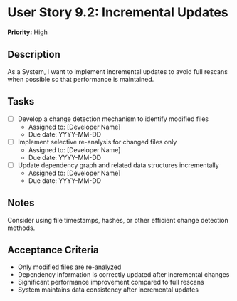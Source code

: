 # User Story 9.2: Incremental Updates

**Priority:** High

## Description
As a System, I want to implement incremental updates to avoid full rescans when possible so that performance is maintained.

## Tasks
- [ ] Develop a change detection mechanism to identify modified files
  - Assigned to: [Developer Name]
  - Due date: YYYY-MM-DD
- [ ] Implement selective re-analysis for changed files only
  - Assigned to: [Developer Name]
  - Due date: YYYY-MM-DD
- [ ] Update dependency graph and related data structures incrementally
  - Assigned to: [Developer Name]
  - Due date: YYYY-MM-DD

## Notes
Consider using file timestamps, hashes, or other efficient change detection methods.

## Acceptance Criteria
- Only modified files are re-analyzed
- Dependency information is correctly updated after incremental changes
- Significant performance improvement compared to full rescans
- System maintains data consistency after incremental updates